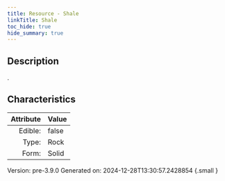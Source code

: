 ```yaml
---
title: Resource - Shale
linkTitle: Shale
toc_hide: true
hide_summary: true
---
```


## Description
.

## Characteristics

| Attribute      | Value |
|--------:|:------|
|Edible:|false|
|Type:|Rock|
|Form:|Solid|
 



    

Version: pre-3.9.0 Generated on: 2024-12-28T13:30:57.2428854
{.small }
